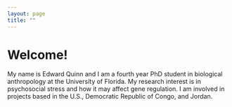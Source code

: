 ```yaml
---
layout: page
title: ""
---
```


# Welcome! 

My name is Edward Quinn and I am a fourth year PhD student in biological anthropology at the University of Florida. My research interest is in psychosocial stress and how it may affect gene regulation. I am involved in projects based in the U.S., Democratic Republic of Congo, and Jordan.





